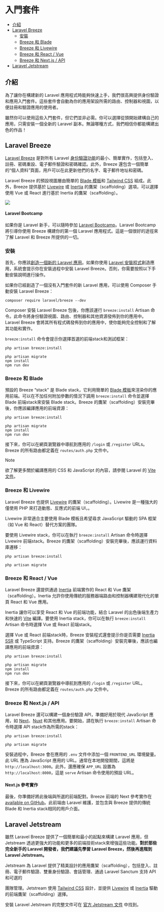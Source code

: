 # 入門套件

- [介紹](#introduction)
- [Laravel Breeze](#laravel-breeze)
    - [安裝](#laravel-breeze-installation)
    - [Breeze 和 Blade](#breeze-and-blade)
    - [Breeze 和 Livewire](#breeze-and-livewire)
    - [Breeze 和 React / Vue](#breeze-and-inertia)
    - [Breeze 和 Next.js / API](#breeze-and-next)
- [Laravel Jetstream](#laravel-jetstream)

<a name="introduction"></a>
## 介紹

為了讓你在構建新的 Laravel 應用程式時能夠快速上手，我們很高興提供身份驗證和應用入門套件。這些套件會自動為你的應用架設所需的路由、控制器和視圖，以便註冊和驗證應用的使用者。

雖然你可以使用這些入門套件，但它們並非必需。你可以選擇從頭開始建構自己的應用，只需安裝一個全新的 Laravel 副本。無論哪種方式，我們相信你都能構建出色的作品！

<a name="laravel-breeze"></a>
## Laravel Breeze

[Laravel Breeze](https://github.com/laravel/breeze) 是對所有 Laravel [身份驗證功能](/docs/{{version}}/authentication)的最小、簡單實作，包括登入、註冊、密碼重設、電子郵件驗證和密碼確認。此外，Breeze 還包含一個簡單的“個人資料”頁面，用戶可以在此更新他們的名字、電子郵件地址和密碼。

Laravel Breeze 的預設視圖層由簡單的 [Blade 模板](/docs/{{version}}/blade)和 [Tailwind CSS](https://tailwindcss.com) 組成。此外，Breeze 提供基於 [Livewire](https://livewire.laravel.com) 或 [Inertia](https://inertiajs.com) 的鷹架（scaffolding）選項，可以選擇使用 Vue 或 React 進行基於 Inertia 的鷹架（scaffolding）。

<img src="https://laravel.com/img/docs/breeze-register.png">

#### Laravel Bootcamp

如果你是 Laravel 新手，可以隨時參加 [Laravel Bootcamp](https://bootcamp.laravel.com)。Laravel Bootcamp 將引導你使用 Breeze 構建你的第一個 Laravel 應用程式。這是一個很好的途徑來了解 Laravel 和 Breeze 所提供的一切。

<a name="laravel-breeze-installation"></a>
### 安裝

首先，你應該[創造一個新的 Laravel 應用](/docs/{{version}}/installation)。如果你使用 [Laravel 安裝程式](/docs/{{version}}/installation#creating-a-laravel-project)創造應用，系統會提示你在安裝過程中安裝 Laravel Breeze。否則，你需要按照以下手動安裝說明進行操作。

如果你已經創造了一個沒有入門套件的新 Laravel 應用，可以使用 Composer 手動安裝 Laravel Breeze：

```shell
composer require laravel/breeze --dev
```

Composer 安裝 Laravel Breeze 包後，你應該運行 `breeze:install` Artisan 命令。此命令將身份驗證視圖、路由、控制器和其他資源發佈到你的應用中。Laravel Breeze 會將其所有程式碼發佈到你的應用中，使你能夠完全控制和了解其功能和實作。

`breeze:install` 命令會提示你選擇首選的前端stack和測試框架：

```shell
php artisan breeze:install

php artisan migrate
npm install
npm run dev
```

<a name="breeze-and-blade"></a>
### Breeze 和 Blade

預設的 Breeze “stack” 是 Blade stack，它利用簡單的 [Blade 模板](/docs/{{version}}/blade)來渲染你的應用前端。可以在不加任何附加參數的情況下調用 `breeze:install` 命令並選擇 Blade 前端stack來安裝 Blade stack。Breeze 的鷹架（scaffolding）安裝完畢後，你應該編譯應用的前端資源：

```shell
php artisan breeze:install

php artisan migrate
npm install
npm run dev
```

接下來，你可以在網頁瀏覽器中導航到應用的 `/login` 或 `/register` URLs。Breeze 的所有路由都定義在 `routes/auth.php` 文件中。

> [!NOTE]  
> 欲了解更多關於編譯應用的 CSS 和 JavaScript 的內容，請參閱 Laravel 的 [Vite 文件](/docs/{{version}}/vite#running-vite)。

<a name="breeze-and-livewire"></a>
### Breeze 和 Livewire

Laravel Breeze 也提供 [Livewire](https://livewire.laravel.com) 的鷹架（scaffolding）。Livewire 是一種強大的僅使用 PHP 來打造動態、反應式的前端 UI，。

Livewire 非常適合主要使用 Blade 模板且希望尋求 JavaScript 驅動的 SPA 框架（如 Vue 和 React）替代方案的團隊。

要使用 Livewire stack，你可以在執行 `breeze:install` Artisan 命令時選擇 Livewire 前端stack。Breeze 的鷹架（scaffolding）安裝完畢後，應該運行資料庫遷移：

```shell
php artisan breeze:install

php artisan migrate
```

<a name="breeze-and-inertia"></a>
### Breeze 和 React / Vue

Laravel Breeze 還提供通過 [Inertia](https://inertiajs.com) 前端實作的 React 和 Vue 鷹架（scaffolding）。Inertia 允許你使用傳統的服務器端路由和控制器構建現代化的單頁 React 和 Vue 應用。

Inertia 讓你可以享受 React 和 Vue 的前端功能，結合 Laravel 的出色後端生產力和快速的 [Vite](https://vitejs.dev) 編譯。要使用 Inertia stack，你可以在執行 `breeze:install` Artisan 命令時選擇 Vue 或 React 前端stack。

選擇 Vue 或 React 前端stack時，Breeze 安裝程式還會提示你是否需要 [Inertia SSR](https://inertiajs.com/server-side-rendering) 或 TypeScript 支持。Breeze 的鷹架（scaffolding）安裝完畢後，應該也編譯應用的前端資源：

```shell
php artisan breeze:install

php artisan migrate
npm install
npm run dev
```

接下來，你可以在網頁瀏覽器中導航到應用的 `/login` 或 `/register` URL。Breeze 的所有路由都定義在 `routes/auth.php` 文件中。

<a name="breeze-and-next"></a>
### Breeze 和 Next.js / API

Laravel Breeze 還可以構建一個身份驗證 API，準備好用於現代 JavaScript 應用，如 [Next](https://nextjs.org)、[Nuxt](https://nuxt.com) 和其他應用。要開始，請在執行 `breeze:install` Artisan 命令時選擇 API stack作為所需的stack：

```shell
php artisan breeze:install

php artisan migrate
```

安裝過程中，Breeze 會在應用的 `.env` 文件中添加一個 `FRONTEND_URL` 環境變量。此 URL 應為 JavaScript 應用的 URL。通常在本地開發期間，這將是 `http://localhost:3000`。此外，還應確保 `APP_URL` 設置為 `http://localhost:8000`，這是 `serve` Artisan 命令使用的預設 URL。

<a name="next-reference-implementation"></a>
#### Next.js 參考實作

最後，你準備好將此後端與所選的前端配對。Breeze 前端的 Next 參考實作在 [available on GitHub](https://github.com/laravel/breeze-next)。此前端由 Laravel 維護，並包含與 Breeze 提供的傳統 Blade 和 Inertia stack相同的用戶介面。

<a name="laravel-jetstream"></a>
## Laravel Jetstream

雖然 Laravel Breeze 提供了一個簡單和最小的起點來構建 Laravel 應用，但 Jetstream 透過更強大的功能和更多的前端技術stack來增強這些功能。**對於那些完全新手的 Laravel 開發者，我們建議先學習 Laravel Breeze，然後再進階到 Laravel Jetstream。**

Jetstream 為 Laravel 提供了精美設計的應用鷹架（scaffolding），包括登入、註冊、電子郵件驗證、雙重身份驗證、會話管理、通過 Laravel Sanctum 支持 API 和可選的

團隊管理。Jetstream 使用 [Tailwind CSS](https://tailwindcss.com) 設計，並提供 [Livewire](https://livewire.laravel.com) 或 [Inertia](https://inertiajs.com) 驅動的前端鷹架（scaffolding）選擇。

安裝 Laravel Jetstream 的完整文件可在 [官方 Jetstream 文件](https://jetstream.laravel.com) 中找到。

